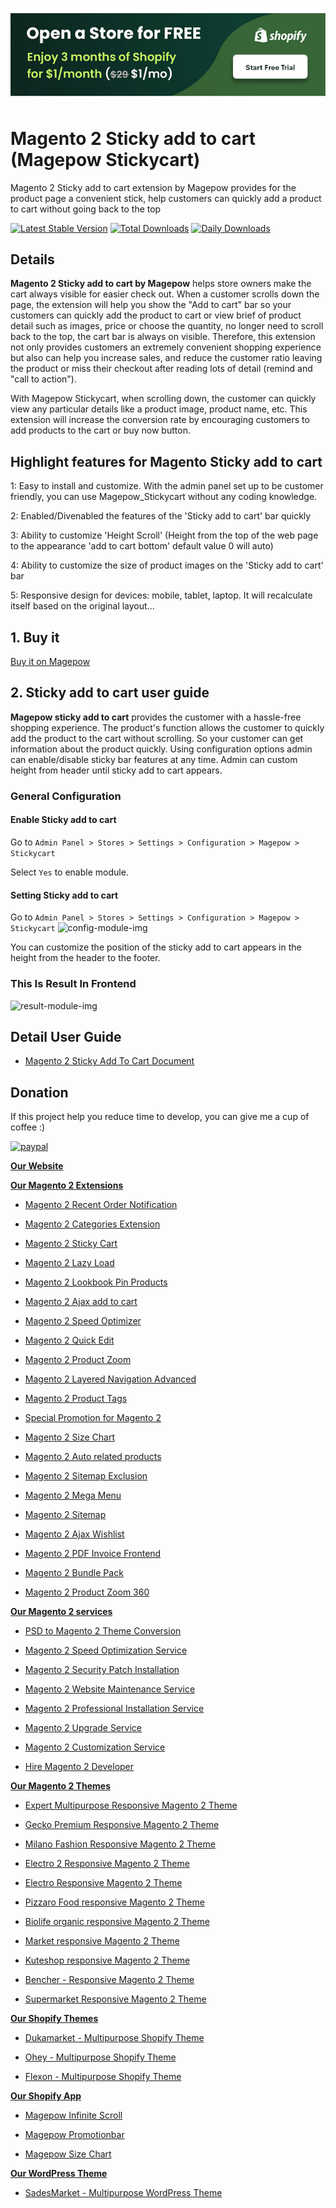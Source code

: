 [<img src="https://github.com/magepow/themeforest/blob/master/shopify/shopify_affiliate.jpg" >](https://shopify.pxf.io/VyL446)

# Magento 2 Sticky add to cart (Magepow Stickycart)
Magento 2 Sticky add to cart extension by Magepow provides for the product page a convenient stick, help customers can quickly add a product to cart without going back to the top

[![Latest Stable Version](https://poser.pugx.org/magepow/stickycart/v/stable)](https://packagist.org/packages/magepow/stickycart)
[![Total Downloads](https://poser.pugx.org/magepow/stickycart/downloads)](https://packagist.org/packages/magepow/stickycart)
[![Daily Downloads](https://poser.pugx.org/magepow/stickycart/d/daily)](https://packagist.org/packages/magepow/stickycart)

## Details
**Magento 2 Sticky add to cart by Magepow** helps store owners make the cart always visible for easier check out. When a customer scrolls down the page, the extension will help you show the "Add to cart" bar so your customers can quickly add the product to cart or view brief of product detail such as images, price or choose the quantity, no longer need to scroll back to the top, the cart bar is always on visible. Therefore, this extension not only provides customers an extremely convenient shopping experience but also can help you increase sales, and reduce the customer ratio leaving the product or miss their checkout after reading lots of detail (remind and "call to action").

With Magepow Stickycart, when scrolling down, the customer can quickly view any particular details like a product image, product name, etc. This extension will increase the conversion rate by encouraging customers to add products to the cart or buy now button.
## Highlight features for Magento Sticky add to cart
1: Easy to install and customize. With the admin panel set up to be customer friendly, you can use Magepow_Stickycart without any coding knowledge.

2: Enabled/Divenabled the features of the 'Sticky add to cart' bar quickly

3: Ability to customize 'Height Scroll' (Height from the top of the web page to the appearance 'add to cart bottom' default value 0 will auto)

4: Ability to customize the size of product images on the 'Sticky add to cart' bar

5: Responsive design for devices: mobile, tablet, laptop. It will recalculate itself based on the original layout...


## 1. Buy it
[Buy it on Magepow](https://magepow.net/magento-sticky-add-to-cart.html)

## 2. Sticky add to cart user guide
**Magepow sticky add to cart** provides the customer with a hassle-free shopping experience. The product's function allows the customer to quickly add the product to the cart without scrolling. So your customer can get information about the product quickly. Using configuration options admin can enable/disable sticky bar features at any time. Admin can custom height from header until sticky add to cart appears.
### General Configuration
#### Enable Sticky add to cart
Go to `Admin Panel > Stores > Settings > Configuration > Magepow > Stickycart`

Select `Yes` to enable module.
#### Setting Sticky add to cart
Go to `Admin Panel > Stores > Settings > Configuration > Magepow > Stickycart`
![config-module-img](https://github.com/magepow/stickycart/blob/master/media/config.png)

You can customize the position of the sticky add to cart appears in the height from the header to the footer.
### This Is Result In Frontend
![result-module-img](https://github.com/magepow/stickycart/blob/master/media/description.gif)

## Detail User Guide
* [Magento 2 Sticky Add To Cart Document](https://docs.alothemes.com/m2/extension/stickycart/)


## Donation

If this project help you reduce time to develop, you can give me a cup of coffee :) 

[![paypal](https://www.paypalobjects.com/en_US/i/btn/btn_donateCC_LG.gif)](https://www.paypal.com/paypalme/alopay)


**[Our Website](https://magepow.net)**

**[Our Magento 2 Extensions](https://magepow.net/extensions.html)**

* [Magento 2 Recent Order Notification](https://magepow.net/magento-2-recent-order-notification.html)

* [Magento 2 Categories Extension](https://magepow.net/magento-2-categories-extension.html)

* [Magento 2 Sticky Cart](https://magepow.net/magento-sticky-add-to-cart.html)

* [Magento 2 Lazy Load](https://magepow.net/magento-2-lazy-load-extension.html)

* [Magento 2 Lookbook Pin Products](https://magepow.net/lookbook-pin-products.html)

* [Magento 2 Ajax add to cart](https://magepow.net/magento-2-ajax-add-to-cart.html)

* [Magento 2 Speed Optimizer](https://magepow.net/magento2-speed-optimizer.html)

* [Magento 2 Quick Edit](https://magepow.net/magento-2-quick-edit.html)

* [Magento 2 Product Zoom](https://magepow.net/magento-2-product-zoom.html)

* [Magento 2 Layered Navigation Advanced](https://magepow.net/magento-2-layered-navigation-advanced.html)

* [Magento 2 Product Tags](https://magepow.net/magento-2-product-tags.html)

* [Special Promotion for Magento 2](https://magepow.net/magento-2-special-promotion-extension.html)

* [Magento 2 Size Chart](https://magepow.net/magento-2-size-chart.html)

* [Magento 2 Auto related products](https://magepow.net/magento-2-auto-related-products.html)

* [Magento 2 Sitemap Exclusion](https://magepow.net/magento-2-sitemap-exclusion.html)

* [Magento 2 Mega Menu](https://magepow.net/magento-2-mega-menu.html)

* [Magento 2 Sitemap](https://magepow.net/magento-2-sitemap.html)

* [Magento 2 Ajax Wishlist](https://magepow.net/magento-2-ajax-wishlist.html)

* [Magento 2 PDF Invoice Frontend](https://magepow.net/magento-2-pdf-invoice-frontend.html)

* [Magento 2 Bundle Pack](https://magepow.net/magento-2-bundle-product.html)

* [Magento 2 Product Zoom 360](https://magepow.net/magento-2-product-zoom-360.html)

**[Our Magento 2 services](https://magepow.com/magento-services.html)**

* [PSD to Magento 2 Theme Conversion](https://alothemes.com/psd-to-magento-theme-conversion.html)

* [Magento 2 Speed Optimization Service](https://magepow.com/magento-speed-optimization-service.html)

* [Magento 2 Security Patch Installation](https://magepow.com/magento-security-patch-installation.html)

* [Magento 2 Website Maintenance Service](https://magepow.com/website-maintenance-service.html)

* [Magento 2 Professional Installation Service](https://magepow.com/professional-installation-service.html)

* [Magento 2 Upgrade Service](https://magepow.com/magento-upgrade-service.html)

* [Magento 2 Customization Service](https://magepow.com/customization-service.html)

* [Hire Magento 2 Developer](https://magepow.com/hire-magento-developer.html)

**[Our Magento 2 Themes](https://alothemes.com/)**

* [Expert Multipurpose Responsive Magento 2 Theme](https://1.envato.market/c/1314680/275988/4415?u=https://themeforest.net/item/expert-premium-responsive-magento-2-and-1-support-rtl-magento-2-/21667789)

* [Gecko Premium Responsive Magento 2 Theme](https://1.envato.market/c/1314680/275988/4415?u=https://themeforest.net/item/gecko-responsive-magento-2-theme-rtl-supported/24677410)

* [Milano Fashion Responsive Magento 2 Theme](https://1.envato.market/c/1314680/275988/4415?u=https://themeforest.net/item/milano-fashion-responsive-magento-1-2-theme/12141971)

* [Electro 2 Responsive Magento 2 Theme](https://1.envato.market/c/1314680/275988/4415?u=https://themeforest.net/item/electro2-premium-responsive-magento-2-rtl-supported/26875864)

* [Electro Responsive Magento 2 Theme](https://1.envato.market/c/1314680/275988/4415?u=https://themeforest.net/item/electro-responsive-magento-1-2-theme/17042067)

* [Pizzaro Food responsive Magento 2 Theme](https://1.envato.market/c/1314680/275988/4415?u=https://themeforest.net/item/pizzaro-food-responsive-magento-1-2-theme/19438157)

* [Biolife organic responsive Magento 2 Theme](https://1.envato.market/c/1314680/275988/4415?u=https://themeforest.net/item/biolife-organic-food-magento-2-theme-rtl-supported/25712510)

* [Market responsive Magento 2 Theme](https://1.envato.market/c/1314680/275988/4415?u=https://themeforest.net/item/market-responsive-magento-2-theme/22997928)

* [Kuteshop responsive Magento 2 Theme](https://1.envato.market/c/1314680/275988/4415?u=https://themeforest.net/item/kuteshop-multipurpose-responsive-magento-1-2-theme/12985435)

* [Bencher - Responsive Magento 2 Theme](https://1.envato.market/c/1314680/275988/4415?u=https://themeforest.net/item/bencher-responsive-magento-1-2-theme/15787772)

* [Supermarket Responsive Magento 2 Theme](https://1.envato.market/c/1314680/275988/4415?u=https://themeforest.net/item/supermarket-responsive-magento-1-2-theme/18447995)

**[Our Shopify Themes](https://themeforest.net/user/alotheme)**

* [Dukamarket - Multipurpose Shopify Theme](https://1.envato.market/c/1314680/275988/4415?u=https://themeforest.net/item/dukamarket-multipurpose-shopify-theme/36158349)

* [Ohey - Multipurpose Shopify Theme](https://1.envato.market/c/1314680/275988/4415?u=https://themeforest.net/item/ohey-multipurpose-shopify-theme/34624195)

* [Flexon - Multipurpose Shopify Theme](https://1.envato.market/c/1314680/275988/4415?u=https://themeforest.net/item/flexon-multipurpose-shopify-theme/33461048)

**[Our Shopify App](https://apps.shopify.com/partners/maggicart)**

* [Magepow Infinite Scroll](https://apps.shopify.com/magepow-infinite-scroll)

* [Magepow Promotionbar](https://apps.shopify.com/magepow-promotionbar)

* [Magepow Size Chart](https://apps.shopify.com/magepow-size-chart)

**[Our WordPress Theme](https://themeforest.net/user/alotheme/portfolio)**

* [SadesMarket - Multipurpose WordPress Theme](https://1.envato.market/c/1314680/275988/4415?u=https://themeforest.net/item/sadesmarket-multipurpose-wordpress-theme/35369933)

